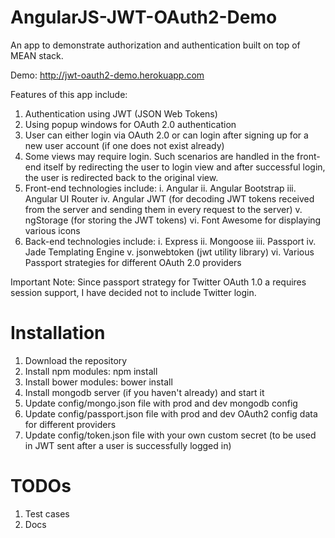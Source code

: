 # AngularJS-JWT-OAuth2-Demo

An app to demonstrate authorization and authentication built on top of MEAN stack.

Demo: http://jwt-oauth2-demo.herokuapp.com

Features of this app include:

1. Authentication using JWT (JSON Web Tokens)
2. Using popup windows for OAuth 2.0 authentication
3. User can either login via OAuth 2.0 or can login after signing up for a new user account (if one does not exist already)
4. Some views may require login. Such scenarios are handled in the front-end itself by redirecting the user to login view 
   and after successful login, the user is redirected back to the original view.
5. Front-end technologies include:
   i.    Angular
   ii.   Angular Bootstrap
   iii.  Angular UI Router
   iv.   Angular JWT (for decoding JWT tokens received from the server and sending them in every request to the server)
   v.    ngStorage (for storing the JWT tokens)
   vi.   Font Awesome for displaying various icons
6. Back-end technologies include:
   i.   Express
   ii.  Mongoose 
   iii. Passport
   iv.  Jade Templating Engine
   v.   jsonwebtoken (jwt utility library)
   vi.  Various Passport strategies for different OAuth 2.0 providers
   
Important Note: Since passport strategy for Twitter OAuth 1.0 a requires session support, I have decided not to include
                Twitter login. 
                
Installation
============

1. Download the repository
2. Install npm modules: npm install
3. Install bower modules: bower install
4. Install mongodb server (if you haven't already) and start it
5. Update config/mongo.json file with prod and dev mongodb config
6. Update config/passport.json file with prod and dev OAuth2 config data for different providers
7. Update config/token.json file with your own custom secret (to be used in JWT sent after a user is successfully logged in)

TODOs
=====

1. Test cases
2. Docs
